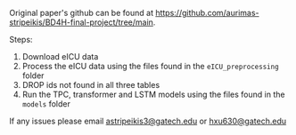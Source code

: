 Original paper's github can be found at https://github.com/aurimas-stripeikis/BD4H-final-project/tree/main.

Steps:
1) Download eICU data
2) Process the eICU data using the files found in the `eICU_preprocessing` folder
3) DROP ids not found in all three tables
4) Run the TPC, transformer and LSTM models using the files found in the `models` folder

If any issues please email astripeikis3@gatech.edu or hxu630@gatech.edu
